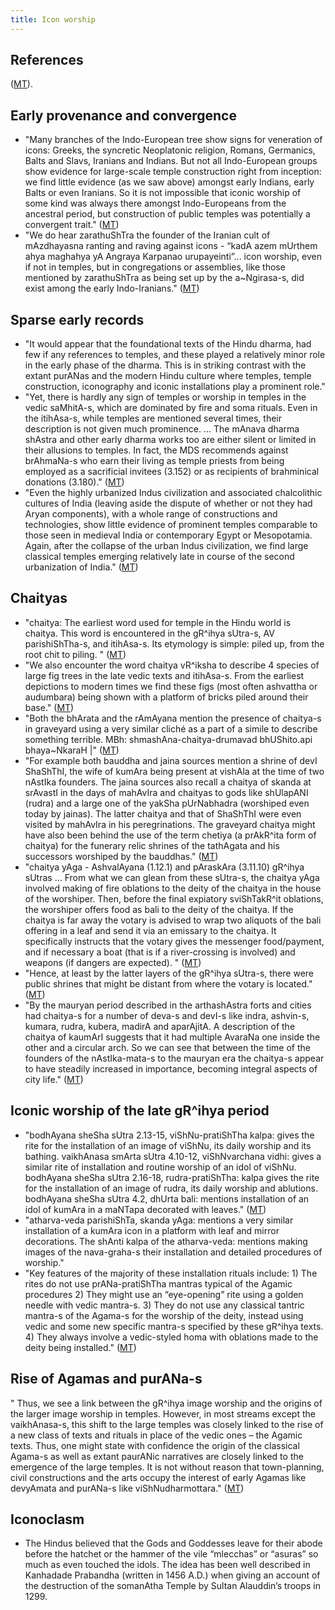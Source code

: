```yaml
---
title: Icon worship
---
```


## References
([MT](https://manasataramgini.wordpress.com/2008/02/23/early-temples-and-iconic-worship/)).

## Early provenance and convergence
- "Many branches of the Indo-European tree show signs for veneration of icons: Greeks, the syncretic Neoplatonic religion, Romans, Germanics, Balts and Slavs, Iranians and Indians. But not all Indo-European groups show evidence for large-scale temple construction right from inception: we find little evidence (as we saw above) amongst early Indians, early Balts or even Iranians. So it is not impossible that iconic worship of some kind was always there amongst Indo-Europeans from the ancestral period, but construction of public temples was potentially a convergent trait." ([MT](https://manasataramgini.wordpress.com/2008/02/23/early-temples-and-iconic-worship/))
- "We do hear zarathuShTra the founder of the Iranian cult of mAzdhayasna ranting and raving against icons - “kadA azem mUrthem ahya maghahya yA Angraya Karpanao urupayeinti”... icon worship, even if not in temples, but in congregations or assemblies, like those mentioned by zarathuShTra as being set up by the a~Ngirasa-s, did exist among the early Indo-Iranians." ([MT](https://manasataramgini.wordpress.com/2008/02/23/early-temples-and-iconic-worship/))

## Sparse early records
- "It would appear that the foundational texts of the Hindu dharma, had few if any references to temples, and these played a relatively minor role in the early phase of the dharma. This is in striking contrast with the extant purANas and the modern Hindu culture where temples, temple construction, iconography and iconic installations play a prominent role." 
- "Yet, there is hardly any sign of temples or worship in temples in the vedic saMhitA-s, which are dominated by fire and soma rituals. Even in the itihAsa-s, while temples are mentioned several times, their description is not given much prominence. ... The mAnava dharma shAstra and other early dharma works too are either silent or limited in their allusions to temples. In fact, the MDS recommends against brAhmaNa-s who earn their living as temple priests from being employed as a sacrificial invitees (3.152) or as recipients of brahminical donations (3.180)." ([MT](https://manasataramgini.wordpress.com/2008/02/23/early-temples-and-iconic-worship/))
- "Even the highly urbanized Indus civilization and associated chalcolithic cultures of India (leaving aside the dispute of whether or not they had Aryan components), with a whole range of constructions and technologies, show little evidence of prominent temples comparable to those seen in medieval India or contemporary Egypt or Mesopotamia. Again, after the collapse of the urban Indus civilization, we find large classical temples emerging relatively late in course of the second urbanization of India." ([MT](https://manasataramgini.wordpress.com/2008/02/23/early-temples-and-iconic-worship/))

## Chaityas
- "chaitya: The earliest word used for temple in the Hindu world is chaitya. This word is encountered in the gR^ihya sUtra-s, AV parishiShTha-s, and itihAsa-s. Its etymology is simple: piled up, from the root chit to piling. " ([MT](https://manasataramgini.wordpress.com/2008/02/23/early-temples-and-iconic-worship/))
- "We also encounter the word chaitya vR^iksha to describe 4 species of large fig trees in the late vedic texts and itihAsa-s. From the earliest depictions to modern times we find these figs (most often ashvattha or audumbara) being shown with a platform of bricks piled around their base." ([MT](https://manasataramgini.wordpress.com/2008/02/23/early-temples-and-iconic-worship/))
- "Both the bhArata and the rAmAyana mention the presence of chaitya-s in graveyard using a very similar cliché as a part of a simile to describe something terrible. MBh: shmashAna-chaitya-drumavad bhUShito.api bhaya~NkaraH |" ([MT](https://manasataramgini.wordpress.com/2008/02/23/early-temples-and-iconic-worship/))
- "For example both bauddha and jaina sources mention a shrine of devI ShaShThI, the wife of kumAra being present at vishAla at the time of two nAstIka founders. The jaina sources also recall a chaitya of skanda at srAvastI in the days of mahAvIra and chaityas to gods like shUlapANI (rudra) and a large one of the yakSha pUrNabhadra (worshiped even today by jainas). The latter chaitya and that of ShaShThI were even visited by mahAvIra in his peregrinations. The graveyard chaitya might have also been behind the use of the term chetiya (a prAkR^ita form of chaitya) for the funerary relic shrines of the tathAgata and his successors worshiped by the bauddhas." ([MT](https://manasataramgini.wordpress.com/2008/02/23/early-temples-and-iconic-worship/))
- "chaitya yAga -  AshvalAyana (1.12.1) and pAraskAra (3.11.10) gR^ihya sUtras ... From what we can glean from these sUtra-s, the chaitya yAga involved making of fire oblations to the deity of the chaitya in the house of the worshiper. Then, before the final expiatory sviShTakR^it oblations, the worshiper offers food as bali to the deity of the chaitya. If the chaitya is far away the votary is advised to wrap two aliquots of the bali offering in a leaf and send it via an emissary to the chaitya. It specifically instructs that the votary gives the messenger food/payment, and if necessary a boat (that is if a river-crossing is involved) and weapons (if dangers are expected). " ([MT](https://manasataramgini.wordpress.com/2008/02/23/early-temples-and-iconic-worship/))
- "Hence, at least by the latter layers of the gR^ihya sUtra-s, there were public shrines that might be distant from where the votary is located." ([MT](https://manasataramgini.wordpress.com/2008/02/23/early-temples-and-iconic-worship/))
- "By the mauryan period described in the arthashAstra forts and cities had chaitya-s for a number of deva-s and devI-s like indra, ashvin-s, kumara, rudra, kubera, madirA and aparAjitA. A description of the chaitya of kaumArI suggests that it had multiple AvaraNa one inside the other and a circular arch. So we can see that between the time of the founders of the nAstIka-mata-s to the mauryan era the chaitya-s appear to have steadily increased in importance, becoming integral aspects of city life." ([MT](https://manasataramgini.wordpress.com/2008/02/23/early-temples-and-iconic-worship/))

## Iconic worship of the late gR^ihya period
- "bodhAyana sheSha sUtra 2.13-15, viShNu-pratiShTha kalpa: gives the rite for the installation of an image of viShNu, its daily worship and its bathing.
vaikhAnasa smArta sUtra 4.10-12, viShNvarchana vidhi: gives a similar rite of installation and routine worship of an idol of viShNu.
bodhAyana sheSha sUtra 2.16-18, rudra-pratiShTha: kalpa gives the rite for the installation of an image of rudra, its daily worship and ablutions. bodhAyana sheSha sUtra 4.2, dhUrta bali: mentions installation of an idol of kumAra in a maNTapa decorated with leaves." ([MT](https://manasataramgini.wordpress.com/2008/02/23/early-temples-and-iconic-worship/))
- "atharva-veda parishiShTa, skanda yAga: mentions a very similar installation of a kumAra icon in a platform with leaf and mirror decorations. The shAnti kalpa of the atharva-veda: mentions making images of the nava-graha-s their installation and detailed procedures of worship."
- "Key features of the majority of these installation rituals include: 1) The rites do not use prANa-pratiShTha mantras typical of the Agamic procedures 2) They might use an “eye-opening” rite using a golden needle with vedic mantra-s. 3) They do not use any classical tantric mantra-s of the Agama-s for the worship of the deity, instead using vedic and some new specific mantra-s specified by these gR^ihya texts. 4) They always involve a vedic-styled homa with oblations made to the deity being installed." ([MT](https://manasataramgini.wordpress.com/2008/02/23/early-temples-and-iconic-worship/))

## Rise of Agamas and purANa-s
" Thus, we see a link between the gR^ihya image worship and the origins of the larger image worship in temples. However, in most streams except the vaikhAnasa-s, this shift to the large temples was closely linked to the rise of a new class of texts and rituals in place of the vedic ones – the Agamic texts. Thus, one might state with confidence the origin of the classical Agama-s as well as extant paurANic narratives are closely linked to the emergence of the large temples. It is not without reason that town-planning, civil constructions and the arts occupy the interest of early Agamas like devyAmata and purANa-s like viShNudharmottara." ([MT](https://manasataramgini.wordpress.com/2008/02/23/early-temples-and-iconic-worship/))

## Iconoclasm
- The Hindus believed that the Gods and Goddesses leave for their abode before the hatchet or the hammer of the vile “mlecchas” or “asuras” so much as even touched the idols. The idea has been well described in Kanhadade Prabandha (written in 1456 A.D.) when giving an account of the destruction of the somanAtha Temple by Sultan Alauddin’s troops in 1299.
